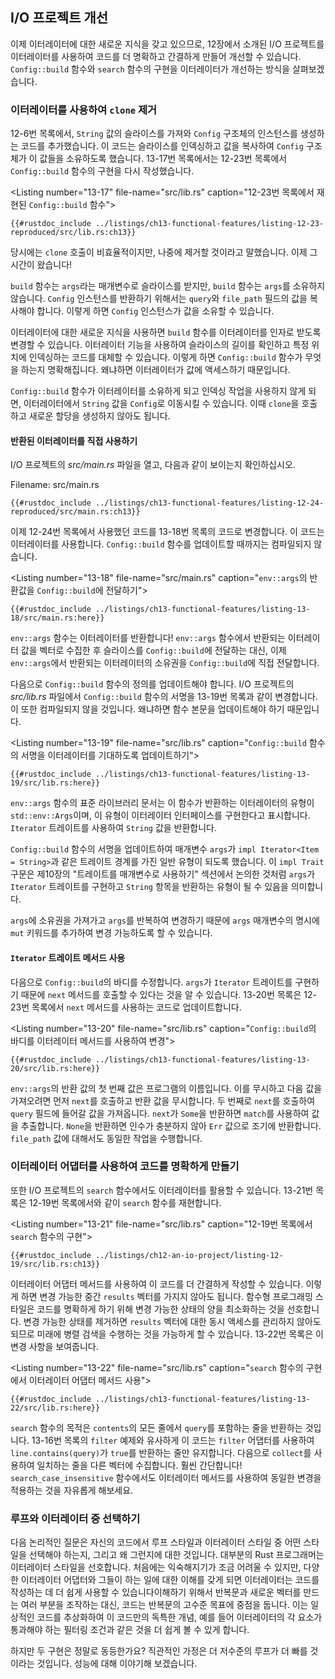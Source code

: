 ## I/O 프로젝트 개선

이제 이터레이터에 대한 새로운 지식을 갖고 있으므로, 12장에서 소개된 I/O 프로젝트를 이터레이터를 사용하여 코드를 더 명확하고 간결하게 만들어 개선할 수 있습니다. `Config::build` 함수와 `search` 함수의 구현을 이터레이터가 개선하는 방식을 살펴보겠습니다.

### 이터레이터를 사용하여 `clone` 제거

12-6번 목록에서, `String` 값의 슬라이스를 가져와 `Config` 구조체의 인스턴스를 생성하는 코드를 추가했습니다. 이 코드는 슬라이스를 인덱싱하고 값을 복사하여 `Config` 구조체가 이 값들을 소유하도록 했습니다. 13-17번 목록에서는 12-23번 목록에서 `Config::build` 함수의 구현을 다시 작성했습니다.

<Listing number=\"13-17\" file-name=\"src/lib.rs\" caption=\"12-23번 목록에서 재현된 `Config::build` 함수\">

```rust,ignore
{{#rustdoc_include ../listings/ch13-functional-features/listing-12-23-reproduced/src/lib.rs:ch13}}
```

</Listing>

당시에는 `clone` 호출이 비효율적이지만, 나중에 제거할 것이라고 말했습니다. 이제 그 시간이 왔습니다!

`build` 함수는 `args`라는 매개변수로 슬라이스를 받지만, `build` 함수는 `args`를 소유하지 않습니다. `Config` 인스턴스를 반환하기 위해서는 `query`와 `file_path` 필드의 값을 복사해야 합니다. 이렇게 하면 `Config` 인스턴스가 값을 소유할 수 있습니다.

이터레이터에 대한 새로운 지식을 사용하면 `build` 함수를 이터레이터를 인자로 받도록 변경할 수 있습니다. 이터레이터 기능을 사용하여 슬라이스의 길이를 확인하고 특정 위치에 인덱싱하는 코드를 대체할 수 있습니다. 이렇게 하면 `Config::build` 함수가 무엇을 하는지 명확해집니다. 왜냐하면 이터레이터가 값에 액세스하기 때문입니다.

`Config::build` 함수가 이터레이터를 소유하게 되고 인덱싱 작업을 사용하지 않게 되면, 이터레이터에서 `String` 값을 `Config`로 이동시킬 수 있습니다. 이때 `clone`을 호출하고 새로운 할당을 생성하지 않아도 됩니다.

#### 반환된 이터레이터를 직접 사용하기

I/O 프로젝트의 *src/main.rs* 파일을 열고, 다음과 같이 보이는지 확인하십시오.

Filename: src/main.rs

```rust,ignore
{{#rustdoc_include ../listings/ch13-functional-features/listing-12-24-reproduced/src/main.rs:ch13}}
```

이제 12-24번 목록에서 사용했던 코드를 13-18번 목록의 코드로 변경합니다. 이 코드는 이터레이터를 사용합니다. `Config::build` 함수를 업데이트할 때까지는 컴파일되지 않습니다.

<Listing number=\"13-18\" file-name=\"src/main.rs\" caption=\"`env::args`의 반환값을 `Config::build`에 전달하기\">

```rust,ignore,does_not_compile
{{#rustdoc_include ../listings/ch13-functional-features/listing-13-18/src/main.rs:here}}
```

</Listing>

`env::args` 함수는 이터레이터를 반환합니다! `env::args` 함수에서 반환되는 이터레이터 값을 벡터로 수집한 후 슬라이스를 `Config::build`에 전달하는 대신, 이제 `env::args`에서 반환되는 이터레이터의 소유권을 `Config::build`에 직접 전달합니다.

다음으로 `Config::build` 함수의 정의를 업데이트해야 합니다. I/O 프로젝트의 *src/lib.rs* 파일에서 `Config::build` 함수의 서명을 13-19번 목록과 같이 변경합니다. 이 또한 컴파일되지 않을 것입니다. 왜냐하면 함수 본문을 업데이트해야 하기 때문입니다.

<Listing number=\"13-19\" file-name=\"src/lib.rs\" caption=\"`Config::build` 함수의 서명을 이터레이터를 기대하도록 업데이트하기\">

```rust,ignore,does_not_compile
{{#rustdoc_include ../listings/ch13-functional-features/listing-13-19/src/lib.rs:here}}
```

</Listing>

`env::args` 함수의 표준 라이브러리 문서는 이 함수가 반환하는 이터레이터의 유형이 `std::env::Args`이며, 이 유형이 이터레이터 인터페이스를 구현한다고 표시합니다.
 `Iterator` 트레이트를 사용하여 `String` 값을 반환합니다.

`Config::build` 함수의 서명을 업데이트하여 매개변수 `args`가 `impl Iterator<Item = String>`과 같은 트레이트 경계를 가진 일반 유형이 되도록 했습니다. 이 `impl Trait` 구문은 제10장의 "트레이트를 매개변수로 사용하기"<!-- ignore --> 섹션에서 논의한 것처럼 `args`가 `Iterator` 트레이트를 구현하고 `String` 항목을 반환하는 유형이 될 수 있음을 의미합니다.

`args`에 소유권을 가져가고 `args`를 반복하여 변경하기 때문에 `args` 매개변수의 명시에 `mut` 키워드를 추가하여 변경 가능하도록 할 수 있습니다.

#### `Iterator` 트레이트 메서드 사용

다음으로 `Config::build`의 바디를 수정합니다. `args`가 `Iterator` 트레이트를 구현하기 때문에 `next` 메서드를 호출할 수 있다는 것을 알 수 있습니다. 13-20번 목록은 12-23번 목록에서 `next` 메서드를 사용하는 코드로 업데이트합니다.

<Listing number=\"13-20\" file-name=\"src/lib.rs\" caption=\"`Config::build`의 바디를 이터레이터 메서드를 사용하여 변경\">

```rust,noplayground
{{#rustdoc_include ../listings/ch13-functional-features/listing-13-20/src/lib.rs:here}}
```

</Listing>

`env::args`의 반환 값의 첫 번째 값은 프로그램의 이름입니다. 이를 무시하고 다음 값을 가져오려면 먼저 `next`를 호출하고 반환 값을 무시합니다. 두 번째로 `next`를 호출하여 `query` 필드에 들어갈 값을 가져옵니다. `next`가 `Some`을 반환하면 `match`를 사용하여 값을 추출합니다. `None`을 반환하면 인수가 충분하지 않아 `Err` 값으로 조기에 반환합니다. `file_path` 값에 대해서도 동일한 작업을 수행합니다.

### 이터레이터 어댑터를 사용하여 코드를 명확하게 만들기

또한 I/O 프로젝트의 `search` 함수에서도 이터레이터를 활용할 수 있습니다. 13-21번 목록은 12-19번 목록에서와 같이 `search` 함수를 재현합니다.

<Listing number=\"13-21\" file-name=\"src/lib.rs\" caption=\"12-19번 목록에서 `search` 함수의 구현\">

```rust,ignore
{{#rustdoc_include ../listings/ch12-an-io-project/listing-12-19/src/lib.rs:ch13}}
```

</Listing>

이터레이터 어댑터 메서드를 사용하여 이 코드를 더 간결하게 작성할 수 있습니다. 이렇게 하면 변경 가능한 중간 `results` 벡터를 가지지 않아도 됩니다. 함수형 프로그래밍 스타일은 코드를 명확하게 하기 위해 변경 가능한 상태의 양을 최소화하는 것을 선호합니다. 변경 가능한 상태를 제거하면 `results` 벡터에 대한 동시 액세스를 관리하지 않아도 되므로 미래에 병렬 검색을 수행하는 것을 가능하게 할 수 있습니다.
13-22번 목록은 이 변경 사항을 보여줍니다.

<Listing number=\"13-22\" file-name=\"src/lib.rs\" caption=\"`search` 함수의 구현에서 이터레이터 어댑터 메서드 사용\">

```rust,ignore
{{#rustdoc_include ../listings/ch13-functional-features/listing-13-22/src/lib.rs:here}}
```

</Listing>

`search` 함수의 목적은 `contents`의 모든 줄에서 `query`를 포함하는 줄을 반환하는 것입니다. 13-16번 목록의 `filter` 예제와 유사하게 이 코드는 `filter` 어댑터를 사용하여 `line.contains(query)`가 `true`를 반환하는 줄만 유지합니다. 다음으로 `collect`를 사용하여 일치하는 줄을 다른 벡터에 수집합니다. 훨씬 간단합니다! `search_case_insensitive` 함수에서도 이터레이터 메서드를 사용하여 동일한 변경을 적용하는 것을 자유롭게 해보세요.

### 루프와 이터레이터 중 선택하기

다음 논리적인 질문은 자신의 코드에서 루프 스타일과 이터레이터 스타일 중 어떤 스타일을 선택해야 하는지, 그리고 왜 그런지에 대한 것입니다. 대부분의 Rust 프로그래머는 이터레이터 스타일을 선호합니다. 처음에는 익숙해지기가 조금 어려울 수 있지만, 다양한 이터레이터 어댑터와 그들이 하는 일에 대한 이해를 갖게 되면 이터레이터는 코드를 작성하는 데 더 쉽게 사용할 수 있습니다이해하기 위해서 반복문과 새로운 벡터를 만드는 여러 부분을 조작하는 대신, 코드는 반복문의 고수준 목표에 중점을 둡니다. 이는 일상적인 코드를 추상화하여 이 코드만의 독특한 개념, 예를 들어 이터레이터의 각 요소가 통과해야 하는 필터링 조건과 같은 것을 더 쉽게 볼 수 있게 합니다.

하지만 두 구현은 정말로 동등한가요? 직관적인 가정은 더 저수준의 루프가 더 빠를 것이라는 것입니다. 성능에 대해 이야기해 보겠습니다.

[impl-trait]: ch10-02-traits.html#traits-as-parameters
